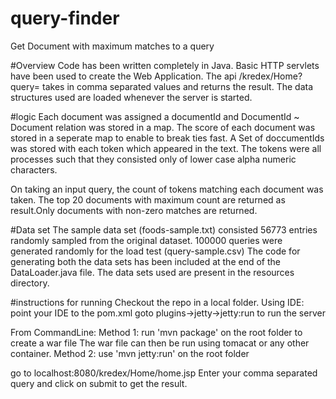 # query-finder
Get Document with maximum matches to a query

#Overview
Code has been written completely in Java. Basic HTTP servlets have been used to create the Web Application.
The api /kredex/Home?query=<tokens> takes in comma separated values and returns the result.
The data structures used are loaded whenever the server is started.

#logic
Each document was assigned a documentId and DocumentId ~ Document relation was stored in a map.
The score of each document was stored in a seperate map to enable to break ties fast.
A Set of doccumentIds was stored with each token which appeared in the text. The tokens were all processes such that they consisted only of lower case alpha numeric characters.

On taking an input query, the count of tokens matching each document was taken. The top 20 documents with maximum count are returned as result.Only documents with non-zero matches are returned.

#Data set
The sample data set (foods-sample.txt) consisted 56773 entries randomly sampled from the original dataset.
100000 queries were generated randomly for the load test (query-sample.csv)
The code for generating both the data sets has been included at the end of the DataLoader.java file.
The data sets used are present in the resources directory.

#instructions for running
Checkout the repo in a local folder. 
Using IDE:
    point your IDE to the pom.xml
    goto plugins->jetty->jetty:run to run the server

From CommandLine:
    Method 1:
    run 'mvn package' on the root folder to create a war file 
    The war file can then be run using tomacat or any other container.
    Method 2:
    use 'mvn jetty:run' on the root folder
        
go to localhost:8080/kredex/Home/home.jsp
Enter your comma separated query and click on submit to get the result.








